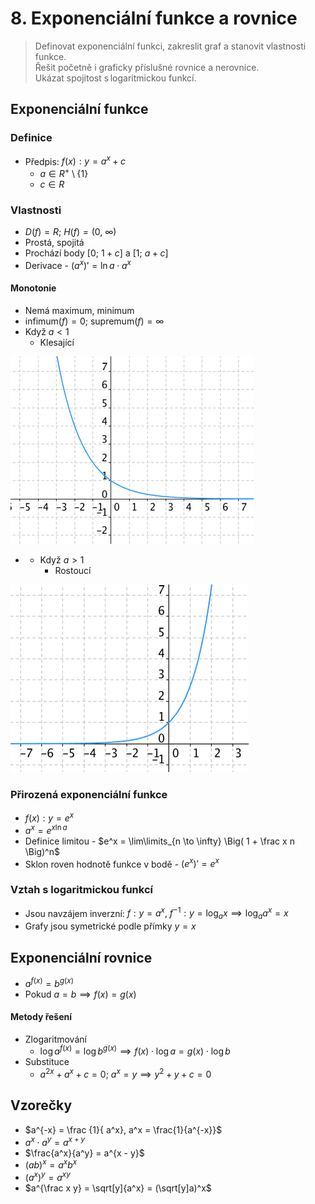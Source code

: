 # 8. Exponenciální funkce a rovnice

> Definovat exponenciální funkci, zakreslit graf a stanovit vlastnosti funkce. \
> Řešit početně i graficky příslušné rovnice a nerovnice. \
> Ukázat spojitost s logaritmickou funkcí.

## Exponenciální funkce

### Definice

- Předpis: $f(x) : y = a^x + c$
  - $a \in R^+ \setminus \{1\}$
  - $c \in R$

### Vlastnosti

- $D(f) = R; \ H(f) = (0, \ \infty)$
- Prostá, spojitá
- Prochází body $[0; \ 1 + c]$ a $[1; \ a + c]$
- Derivace - $(a^x)' = \ln a \cdot a^x$

#### Monotonie

- Nemá maximum, minimum
- $\text{infimum}(f) = 0; \ \text{supremum}(f) = \infty$
- Když $a < 1$
  - Klesající

![Klesající exponenciální funkce](./klesajici.png)

- - Když $a>1$
    - Rostoucí

![Roustocí exponenciální funkce](./rostouci.png)

### Přirozená exponenciální funkce

- $f(x):y = e^x$
- $a^x = e^{x \ln{a}}$
- Definice limitou - $e^x = \lim\limits_{n  \to \infty} \Big( 1 + \frac x n \Big)^n$
- Sklon roven hodnotě funkce v bodě - $(e^x)' = e^x$

### Vztah s logaritmickou funkcí

- Jsou navzájem inverzní: $f: y = a^x, \ f^{-1}: y = \log_a{x} \implies \log_a{a^x} = x$
- Grafy jsou symetrické podle přímky $y = x$

## Exponenciální rovnice

- $a^{f(x)} = b^{g(x)}$
- Pokud $a = b \implies f(x) = g(x)$

#### Metody řešení

- Zlogaritmování
  - $\log{a}^{f(x)} = \log {b}^{g(x)} \implies f(x) \cdot \log a = g(x) \cdot \log b$
- Substituce
  - $a^{2x} + a^x + c = 0; \ a^x = y \implies y^2 + y + c = 0$

## Vzorečky

- $a^{-x} = \frac {1}{ a^x}, a^x = \frac{1}{a^{-x}}$
- $a^x \cdot a^y = a^{x + y}$
- $\frac{a^x}{a^y} = a^{x - y}$
- $(ab)^x = a^x b^x$
- $(a^x)^y = a^{xy}$
- $a^{\frac x y} = \sqrt[y]{a^x} = (\sqrt[y]a)^x$
